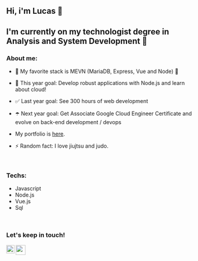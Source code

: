 ## Hi, i'm  Lucas 👋

## I'm currently on my technologist degree in Analysis and System Development 🍒

### About me:

- 🌱 My favorite stack is MEVN (MariaDB, Express, Vue and Node)  🌱
- 🥅 This year goal: Develop robust applications with Node.js and learn about cloud!
- ✅ Last year goal: See 300 hours of web development
- ☂️ Next year goal: Get Associate Google Cloud Engineer Certificate and evolve on back-end development / devops  
- My portfolio is <a href="https://pedroararipe.github.io/portfolio/" alt="personal portfolio" target="_blank" rel="noopener noreferrer">here</a>.  

- ⚡ Random fact: I love jiujtsu and judo.

<br />

### Techs:

- Javascript
- Node.js
- Vue.js
- Sql

<br />

### Let's keep in touch!

[<img align="left" alt="codeSTACKr | LinkedIn" width="22px" src="https://cdn.jsdelivr.net/npm/simple-icons@v3/icons/linkedin.svg" />][linkedin]
<!-- [<img align="left" alt="codeSTACKr.com" width="22px" src=" https://raw.githubusercontent.com/iconic/open-iconic/master/svg/globe.svg" />][portfolio] -->
<!-- [<img align="left" alt="codeSTACKr.com" width="22px" src=" https://raw.githubusercontent.com/iconic/open-iconic/master/svg/globe.svg" />][email] -->
<a href="mailto:pedro.lucx@gmail.com"><img src="https://cdn.cdnlogo.com/logos/g/24/gmail-icon.svg" width="26px"></a>
<br />

[linkedin]: https://www.linkedin.com/in/pedro-lucas-araripe-silva-61724b20b/
